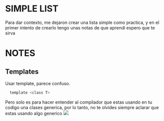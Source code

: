 # SIMPLE LIST
Para dar contexto, me dejaron crear una lista simple como practica, y 
en el primer intento de crearlo tengo unas notas de que aprendi espero
 que te sirva
# NOTES
## Templates
Usar template, parece confuso.
```c
  template <class T>
```
Pero solo es para hacer entender al compilador que estas usando en tu codigo
 una clases generica, por lo tanto, no te olvides siempre aclarar que estas usando
 algo generico
<img src = ".\src\static\TS.jpg">
